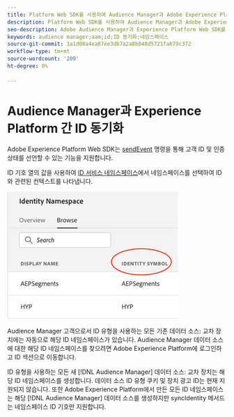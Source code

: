 ```yaml
---
title: Platform Web SDK를 사용하여 Audience Manager과 Adobe Experience Platform 간 Id 동기화
description: Platform Web SDK를 사용하여 Audience Manager과 Adobe Experience Platform 간에 ID를 동기화하는 방법을 알아봅니다
seo-description: Adobe Audience Manager과 Experience Platform Web SDK를 동기화하는 방법을 알아봅니다
keywords: audience manager;aam;id;ID 동기화;네임스페이스
source-git-commit: 3a1d08a4ea87ee3db7a2a8b048d5721fa679c372
workflow-type: tm+mt
source-wordcount: '209'
ht-degree: 0%

---
```



# Audience Manager과 Experience Platform 간 ID 동기화

Adobe Experience Platform Web SDK는 [sendEvent](./overview.md#syncing-identities) 명령을 통해 고객 ID 및 인증 상태를 선언할 수 있는 기능을 지원합니다.

ID 기호 열의 값을 사용하여 [ID 서비스 네임스페이스](../../identity/../identity-service/namespaces.md)에서 네임스페이스를 선택하여 ID와 관련된 컨텍스트를 나타냅니다.

![네임스페이스 UI 보기](../images/identity/edge_namespaceUI_identity-symbol.png)

Audience Manager 고객으로서 ID 유형을 사용하는 모든 기존 데이터 소스: 교차 장치에는 자동으로 해당 ID 네임스페이스가 있습니다. Audience Manager 데이터 소스에 대한 해당 ID 네임스페이스를 찾으려면 Adobe Experience Platform에 로그인하고 ID 섹션으로 이동합니다.

ID 유형을 사용하는 모든 새 [!DNL Audience Manager] 데이터 소스: 교차 장치는 해당 ID 네임스페이스를 생성합니다. 데이터 소스 ID 유형 쿠키 및 장치 광고 ID는 현재 지원되지 않습니다. 또한 Adobe Experience Platform에서 만든 모든 ID 네임스페이스는 해당 [!DNL Audience Manager] 데이터 소스를 생성하지만 syncIdentity 메서드는 네임스페이스 ID 기호만 지원합니다.

